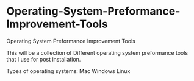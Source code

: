 # Operating-System-Preformance-Improvement-Tools
 Operating System Preformance Improvement Tools




This will be a collection of Different operating system preformance tools that I use for post installation.

Types of operating systems:
Mac 
Windows
Linux
